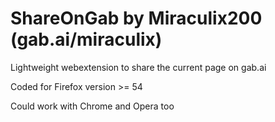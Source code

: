 # ShareOnGab by Miraculix200 (gab.ai/miraculix)

Lightweight webextension to share the current page on gab.ai

Coded for Firefox version >= 54

Could work with Chrome and Opera too
